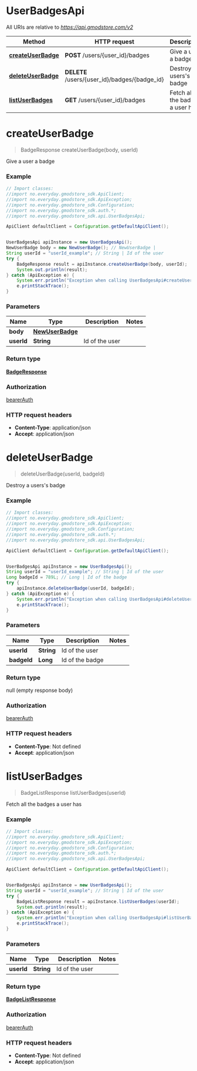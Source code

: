 # UserBadgesApi

All URIs are relative to *https://api.gmodstore.com/v2*

Method | HTTP request | Description
------------- | ------------- | -------------
[**createUserBadge**](UserBadgesApi.md#createUserBadge) | **POST** /users/{user_id}/badges | Give a user a badge
[**deleteUserBadge**](UserBadgesApi.md#deleteUserBadge) | **DELETE** /users/{user_id}/badges/{badge_id} | Destroy a users&#x27;s badge
[**listUserBadges**](UserBadgesApi.md#listUserBadges) | **GET** /users/{user_id}/badges | Fetch all the badges a user has

<a name="createUserBadge"></a>
# **createUserBadge**
> BadgeResponse createUserBadge(body, userId)

Give a user a badge

### Example
```java
// Import classes:
//import no.everyday.gmodstore_sdk.ApiClient;
//import no.everyday.gmodstore_sdk.ApiException;
//import no.everyday.gmodstore_sdk.Configuration;
//import no.everyday.gmodstore_sdk.auth.*;
//import no.everyday.gmodstore_sdk.api.UserBadgesApi;

ApiClient defaultClient = Configuration.getDefaultApiClient();


UserBadgesApi apiInstance = new UserBadgesApi();
NewUserBadge body = new NewUserBadge(); // NewUserBadge | 
String userId = "userId_example"; // String | Id of the user
try {
    BadgeResponse result = apiInstance.createUserBadge(body, userId);
    System.out.println(result);
} catch (ApiException e) {
    System.err.println("Exception when calling UserBadgesApi#createUserBadge");
    e.printStackTrace();
}
```

### Parameters

Name | Type | Description  | Notes
------------- | ------------- | ------------- | -------------
 **body** | [**NewUserBadge**](NewUserBadge.md)|  |
 **userId** | **String**| Id of the user |

### Return type

[**BadgeResponse**](BadgeResponse.md)

### Authorization

[bearerAuth](../README.md#bearerAuth)

### HTTP request headers

 - **Content-Type**: application/json
 - **Accept**: application/json

<a name="deleteUserBadge"></a>
# **deleteUserBadge**
> deleteUserBadge(userId, badgeId)

Destroy a users&#x27;s badge

### Example
```java
// Import classes:
//import no.everyday.gmodstore_sdk.ApiClient;
//import no.everyday.gmodstore_sdk.ApiException;
//import no.everyday.gmodstore_sdk.Configuration;
//import no.everyday.gmodstore_sdk.auth.*;
//import no.everyday.gmodstore_sdk.api.UserBadgesApi;

ApiClient defaultClient = Configuration.getDefaultApiClient();


UserBadgesApi apiInstance = new UserBadgesApi();
String userId = "userId_example"; // String | Id of the user
Long badgeId = 789L; // Long | Id of the badge
try {
    apiInstance.deleteUserBadge(userId, badgeId);
} catch (ApiException e) {
    System.err.println("Exception when calling UserBadgesApi#deleteUserBadge");
    e.printStackTrace();
}
```

### Parameters

Name | Type | Description  | Notes
------------- | ------------- | ------------- | -------------
 **userId** | **String**| Id of the user |
 **badgeId** | **Long**| Id of the badge |

### Return type

null (empty response body)

### Authorization

[bearerAuth](../README.md#bearerAuth)

### HTTP request headers

 - **Content-Type**: Not defined
 - **Accept**: application/json

<a name="listUserBadges"></a>
# **listUserBadges**
> BadgeListResponse listUserBadges(userId)

Fetch all the badges a user has

### Example
```java
// Import classes:
//import no.everyday.gmodstore_sdk.ApiClient;
//import no.everyday.gmodstore_sdk.ApiException;
//import no.everyday.gmodstore_sdk.Configuration;
//import no.everyday.gmodstore_sdk.auth.*;
//import no.everyday.gmodstore_sdk.api.UserBadgesApi;

ApiClient defaultClient = Configuration.getDefaultApiClient();


UserBadgesApi apiInstance = new UserBadgesApi();
String userId = "userId_example"; // String | Id of the user
try {
    BadgeListResponse result = apiInstance.listUserBadges(userId);
    System.out.println(result);
} catch (ApiException e) {
    System.err.println("Exception when calling UserBadgesApi#listUserBadges");
    e.printStackTrace();
}
```

### Parameters

Name | Type | Description  | Notes
------------- | ------------- | ------------- | -------------
 **userId** | **String**| Id of the user |

### Return type

[**BadgeListResponse**](BadgeListResponse.md)

### Authorization

[bearerAuth](../README.md#bearerAuth)

### HTTP request headers

 - **Content-Type**: Not defined
 - **Accept**: application/json

